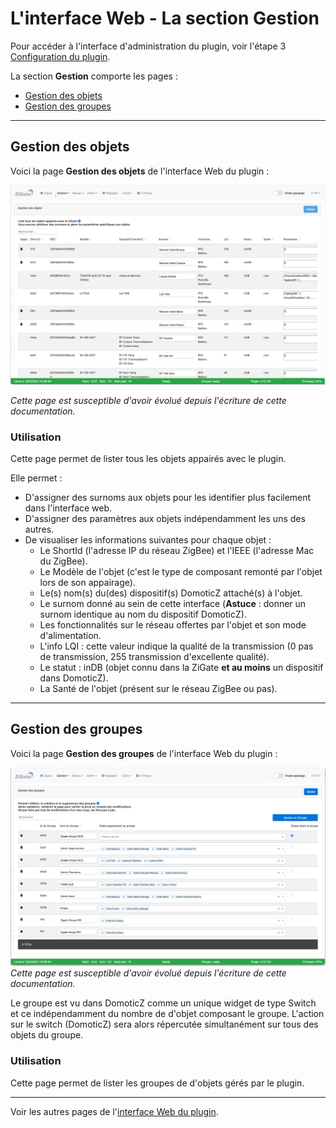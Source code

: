 # L'interface Web - La section Gestion

Pour accéder à l'interface d'administration du plugin, voir l'étape 3 [Configuration du plugin](Plugin_Configuration.md).

La section __Gestion__ comporte les pages :

* [Gestion des objets](#gestion-des-objets)
* [Gestion des groupes](#gestion-des-groupes)


------------------------------------------------
## Gestion des objets

Voici la page __Gestion des objets__ de l'interface Web du plugin :

![Gestion des objets](Images/FR_WebUI-Gestion-des-objets.png)

*Cette page est susceptible d'avoir évolué depuis l'écriture de cette documentation.*

### Utilisation

Cette page permet de lister tous les objets appairés avec le plugin.

Elle permet :

* D'assigner des surnoms aux objets pour les identifier plus facilement dans l'interface web.
* D'assigner des paramètres aux objets indépendamment les uns des autres.
* De visualiser les informations suivantes pour chaque objet :
  * Le ShortId (l'adresse IP du réseau ZigBee) et l'IEEE (l'adresse Mac du ZigBee).
  * Le Modèle de l'objet (c'est le type de composant remonté par l'objet lors de son appairage).
  * Le(s) nom(s) du(des) dispositif(s) DomoticZ attaché(s) à l'objet.
  * Le surnom donné au sein de cette interface (**Astuce** : donner un surnom identique au nom du dispositif DomoticZ).
  * Les fonctionnalités sur le réseau offertes par l'objet et son mode d'alimentation.
  * L'info LQI : cette valeur indique la qualité de la transmission (0 pas de transmission, 255 transmission d'excellente qualité).
  * Le statut : inDB (objet connu dans la ZiGate **et au moins** un dispositif dans DomoticZ).
  * La Santé de l'objet (présent sur le réseau ZigBee ou pas).

------------------------------------------------
## Gestion des groupes

Voici la page __Gestion des groupes__ de l'interface Web du plugin :

![Gestion des groupes](Images/FR_WebUI-Gestion-des-groupes.png)
*Cette page est susceptible d'avoir évolué depuis l'écriture de cette documentation.*

Le groupe est vu dans DomoticZ comme un unique widget de type Switch et ce indépendamment du nombre de d'objet composant le groupe. L'action sur le switch (DomoticZ) sera alors répercutée simultanément sur tous des objets du groupe.

### Utilisation

Cette page permet de lister les groupes de d'objets gérés par le plugin.


------------------------------------------------
Voir les autres pages de l'[interface Web du plugin](Home.md#linterface-web-du-plugin).
